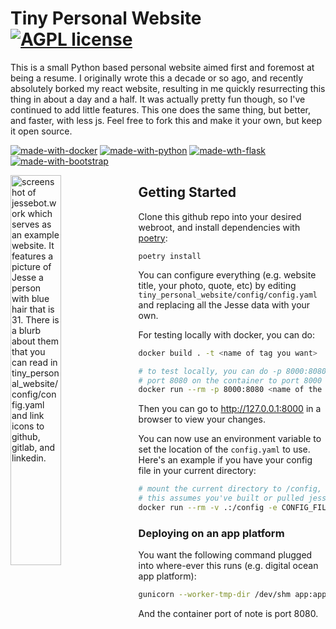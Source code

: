 # Tiny Personal Website [![AGPL license](https://img.shields.io/badge/License-AGPL-blue.svg)](./LICENSE)

This is a small Python based personal website aimed first and foremost at being a resume.
I originally wrote this a decade or so ago, and recently absolutely borked my
react website, resulting in me quickly resurrecting this thing in about a day
and a half. It was actually pretty fun though, so I've continued to add little features.
This one does the same thing, but better, and faster, with less js.
Feel free to fork this and make it your own, but keep it open source.

[![made-with-docker](https://img.shields.io/badge/Docker-2CA5E0?style=for-the-badge&logo=docker&logoColor=white)](https://www.docker.com/)
[![made-with-python](https://img.shields.io/badge/Python-FFD43B?style=for-the-badge&logo=python&logoColor=blue)](https://www.python.org/)
[![made-wth-flask](https://img.shields.io/badge/Flask-000000?style=for-the-badge&logo=flask&logoColor=white)](https://flask.palletsprojects.com/en/2.2.x/)
[![made-with-bootstrap](https://img.shields.io/badge/Bootstrap-563D7C?style=for-the-badge&logo=bootstrap&logoColor=white)](https://getbootstrap.com/)

<img src="./example.png" alt="screenshot of jessebot.work which serves as an example website. It features a picture of Jesse a person with blue hair that is 31. There is a blurb about them that you can read in tiny_personal_website/config/config.yaml and link icons to github, gitlab, and linkedin." style="width: 40%;" align="left">

## Getting Started

Clone this github repo into your desired webroot, and install dependencies with [poetry](https://python-poetry.org/docs/#installation):

`poetry install`

You can configure everything (e.g. website title, your photo, quote, etc)
by editing `tiny_personal_website/config/config.yaml` and replacing all the Jesse data with your own.

For testing locally with docker, you can do:

```bash
docker build . -t <name of tag you want>

# to test locally, you can do -p 8000:8080 to forward
# port 8080 on the container to port 8000 on your local machine
docker run --rm -p 8000:8080 <name of the tag you used>
```

Then you can go to http://127.0.0.1:8000 in a browser to view your changes.

You can now use an environment variable to set the location of the `config.yaml` to use. Here's an example if you have your config file in your current directory:

```bash
# mount the current directory to /config, and set the CONFIG_FILE env var to /config/config.yaml
# this assumes you've built or pulled jessebot/tiny-personal-website:latest locally
docker run --rm -v .:/config -e CONFIG_FILE=/config/config.yaml -p 8000:8080 jessebot/tiny-personal-website:latest
```

### Deploying on an app platform

You want the following command plugged into where-ever this runs
(e.g. digital ocean app platform):

```bash
gunicorn --worker-tmp-dir /dev/shm app:app
```

And the container port of note is port 8080.

